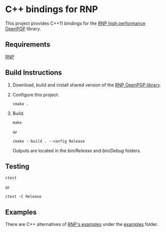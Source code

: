 # C++ bindings for RNP

This project provides C++11 bindings for the [RNP high performance OpenPGP](https://github.com/rnpgp/rnp) library.

## Requirements

[RNP](https://github.com/rnpgp/rnp)

## Build Instructions

1. Download, build and install shared version of the [RNP OpenPGP library](https://github.com/rnpgp/rnp).

2. Configure this project.

    ```
    cmake .
    ```

3. Build.

    ```
    make
    ```

    or

    ```
    cmake --build . --config Release
    ```
    
    Outputs are located in the _bin/Release_ and _bin/Debug_ folders.

## Testing

```
ctest
```

or

```
ctest -C Release
```

## Examples

There are C++ alternatives of [RNP's examples](https://github.com/rnpgp/rnp/src/examples) under the [examples](examples) folder.
